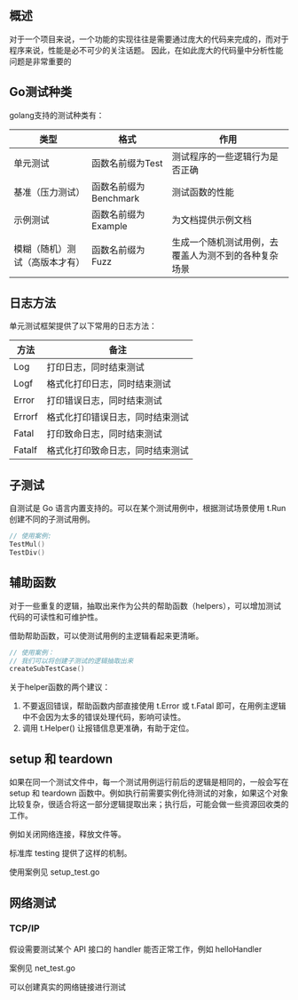 ## 概述
对于一个项目来说，一个功能的实现往往是需要通过庞大的代码来完成的，而对于程序来说，性能是必不可少的关注话题。
因此，在如此庞大的代码量中分析性能问题是非常重要的

## Go测试种类

golang支持的测试种类有：

| 类型                           | 格式                  | 作用                                                 |
| ------------------------------ | --------------------- | ---------------------------------------------------- |
| 单元测试                       | 函数名前缀为Test      | 测试程序的一些逻辑行为是否正确                       |
| 基准（压力测试）               | 函数名前缀为Benchmark | 测试函数的性能                                       |
| 示例测试                       | 函数名前缀为Example   | 为文档提供示例文档                                   |
| 模糊（随机）测试（高版本才有） | 函数名前缀为Fuzz      | 生成一个随机测试用例，去覆盖人为测不到的各种复杂场景 |

## 日志方法

单元测试框架提供了以下常用的日志方法：

| 方法   | 备注                             |
| ------ | -------------------------------- |
| Log    | 打印日志，同时结束测试           |
| Logf   | 格式化打印日志，同时结束测试     |
| Error  | 打印错误日志，同时结束测试       |
| Errorf | 格式化打印错误日志，同时结束测试 |
| Fatal  | 打印致命日志，同时结束测试       |
| Fatalf | 格式化打印致命日志，同时结束测试 |

## 子测试

自测试是 Go 语言内置支持的。可以在某个测试用例中，根据测试场景使用 t.Run 创建不同的子测试用例。

```go
// 使用案例:
TestMul()
TestDiv()
```



## 辅助函数

对于一些重复的逻辑，抽取出来作为公共的帮助函数（helpers），可以增加测试代码的可读性和可维护性。

借助帮助函数，可以使测试用例的主逻辑看起来更清晰。

```go
// 使用案例：
// 我们可以将创建子测试的逻辑抽取出来
createSubTestCase()
```

关于helper函数的两个建议：

1. 不要返回错误，帮助函数内部直接使用 t.Error 或 t.Fatal 即可，在用例主逻辑中不会因为太多的错误处理代码，影响可读性。
2. 调用 t.Helper() 让报错信息更准确，有助于定位。

## setup 和 teardown

如果在同一个测试文件中，每一个测试用例运行前后的逻辑是相同的，一般会写在 setup 和 teardown 函数中。例如执行前需要实例化待测试的对象，如果这个对象比较复杂，很适合将这一部分逻辑提取出来；执行后，可能会做一些资源回收类的工作。

例如关闭网络连接，释放文件等。

标准库 testing 提供了这样的机制。

使用案例见 setup_test.go

## 网络测试

### TCP/IP

假设需要测试某个 API 接口的 handler 能否正常工作，例如 helloHandler

案例见 net_test.go

可以创建真实的网络链接进行测试